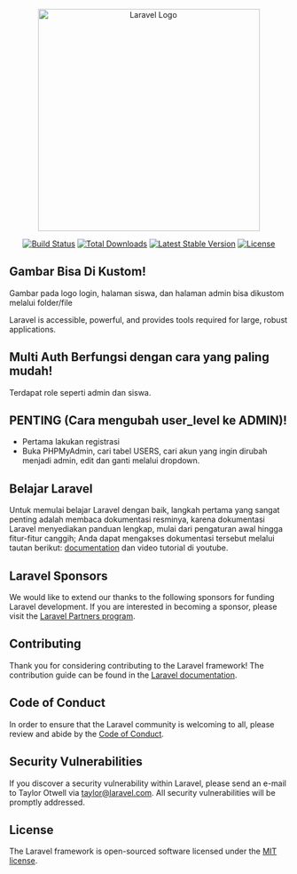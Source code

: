 <p align="center"><a href="https://laravel.com" target="_blank"><img src="https://raw.githubusercontent.com/laravel/art/master/logo-lockup/5%20SVG/2%20CMYK/1%20Full%20Color/laravel-logolockup-cmyk-red.svg" width="400" alt="Laravel Logo"></a></p>

<p align="center">
<a href="https://github.com/laravel/framework/actions"><img src="https://github.com/laravel/framework/workflows/tests/badge.svg" alt="Build Status"></a>
<a href="https://packagist.org/packages/laravel/framework"><img src="https://img.shields.io/packagist/dt/laravel/framework" alt="Total Downloads"></a>
<a href="https://packagist.org/packages/laravel/framework"><img src="https://img.shields.io/packagist/v/laravel/framework" alt="Latest Stable Version"></a>
<a href="https://packagist.org/packages/laravel/framework"><img src="https://img.shields.io/packagist/l/laravel/framework" alt="License"></a>
</p>

## Gambar Bisa Di Kustom!

Gambar pada logo login, halaman siswa, dan halaman admin bisa dikustom melalui folder/file

Laravel is accessible, powerful, and provides tools required for large, robust applications.

## Multi Auth Berfungsi dengan cara yang paling mudah!

Terdapat role seperti admin dan siswa.

## PENTING (Cara mengubah user_level ke ADMIN)!

- Pertama lakukan registrasi
- Buka PHPMyAdmin, cari tabel USERS, cari akun yang ingin dirubah menjadi admin, edit dan ganti melalui dropdown.

## Belajar Laravel

Untuk memulai belajar Laravel dengan baik, langkah pertama yang sangat penting adalah membaca dokumentasi resminya, karena dokumentasi Laravel menyediakan panduan lengkap, mulai dari pengaturan awal hingga fitur-fitur canggih; Anda dapat mengakses dokumentasi tersebut melalui tautan berikut: [documentation](https://laravel.com/docs) dan video tutorial di youtube.

## Laravel Sponsors

We would like to extend our thanks to the following sponsors for funding Laravel development. If you are interested in becoming a sponsor, please visit the [Laravel Partners program](https://partners.laravel.com).


## Contributing

Thank you for considering contributing to the Laravel framework! The contribution guide can be found in the [Laravel documentation](https://laravel.com/docs/contributions).

## Code of Conduct

In order to ensure that the Laravel community is welcoming to all, please review and abide by the [Code of Conduct](https://laravel.com/docs/contributions#code-of-conduct).

## Security Vulnerabilities

If you discover a security vulnerability within Laravel, please send an e-mail to Taylor Otwell via [taylor@laravel.com](mailto:taylor@laravel.com). All security vulnerabilities will be promptly addressed.

## License

The Laravel framework is open-sourced software licensed under the [MIT license](https://opensource.org/licenses/MIT).
